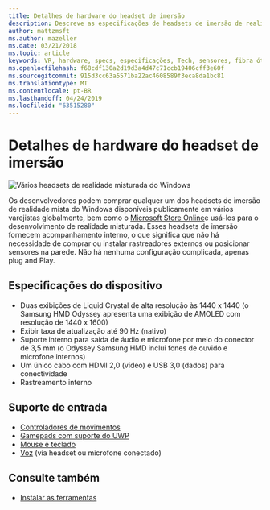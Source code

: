 ```yaml
---
title: Detalhes de hardware do headset de imersão
description: Descreve as especificações de headsets de imersão de realidade mista do Windows, fornecendo VR com acompanhamento interno (nenhuma configuração externa é necessária).
author: mattzmsft
ms.author: mazeller
ms.date: 03/21/2018
ms.topic: article
keywords: VR, hardware, specs, especificações, Tech, sensores, fibra ótica, exibição
ms.openlocfilehash: f68cdf130a2d19d3a4d47c71ccb19406cff3e60f
ms.sourcegitcommit: 915d3cc63a5571ba22ac4608589f3eca8da1bc81
ms.translationtype: MT
ms.contentlocale: pt-BR
ms.lasthandoff: 04/24/2019
ms.locfileid: "63515280"
---
```

# <a name="immersive-headset-hardware-details"></a>Detalhes de hardware do headset de imersão

![Vários headsets de realidade misturada do Windows](images/MR-headsets.png)

Os desenvolvedores podem comprar qualquer um dos headsets de imersão de realidade mista do Windows disponíveis publicamente em vários varejistas globalmente, bem como o [Microsoft Store Online](https://www.microsoft.com/store/collections/VRandMixedrealityheadsets)e usá-los para o desenvolvimento de realidade misturada. Esses headsets de imersão fornecem acompanhamento interno, o que significa que não há necessidade de comprar ou instalar rastreadores externos ou posicionar sensores na parede. Não há nenhuma configuração complicada, apenas plug and Play.

## <a name="device-specifications"></a>Especificações do dispositivo
* Duas exibições de Liquid Crystal de alta resolução às 1440 x 1440 (o Samsung HMD Odyssey apresenta uma exibição de AMOLED com resolução de 1440 x 1600)
* Exibir taxa de atualização até 90 Hz (nativo)
* Suporte interno para saída de áudio e microfone por meio do conector de 3,5 mm (o Odyssey Samsung HMD inclui fones de ouvido e microfone internos)
* Um único cabo com HDMI 2,0 (vídeo) e USB 3,0 (dados) para conectividade
* Rastreamento interno

## <a name="input-support"></a>Suporte de entrada
* [Controladores de movimentos](motion-controllers.md)
* [Gamepads com suporte do UWP](hardware-accessories.md)
* [Mouse e teclado](hardware-accessories.md)
* [Voz](voice-input.md) (via headset ou microfone conectado)

## <a name="see-also"></a>Consulte também
* [Instalar as ferramentas](install-the-tools.md)
